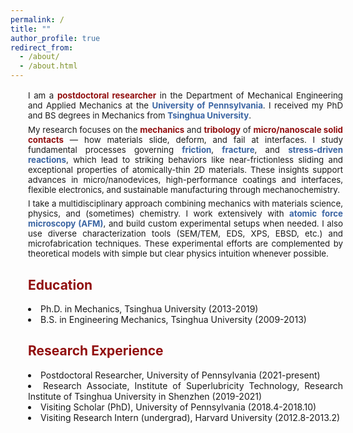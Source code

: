 ```yaml
---
permalink: /
title: ""
author_profile: true
redirect_from: 
  - /about/
  - /about.html
---
```


<div style="width: 100%; margin-left: 2em; margin-right: 2em; text-align: justify" markdown="1">


<p style="margin-top: 1.2em; margin-bottom: 0.2em; font-size: 0.95em;" markdown="1">
I am a <span style="color: #910f0f"><strong>postdoctoral researcher</strong></span> in the Department of Mechanical Engineering and Applied Mechanics at the <span style="color: #3b65a3"><strong>University of Pennsylvania</strong></span>. I received my PhD and BS degrees in Mechanics from <span style="color: #3b65a3"><strong>Tsinghua University</strong></span>.
</p>

<p style="margin-top: 0.5em; margin-bottom: 0.2em; font-size: 0.95em;" markdown="1">
My research focuses on the <span style="color: #910f0f"><strong>mechanics</strong></span> and <span style="color: #910f0f"><strong>tribology</strong></span> of <span style="color: #910f0f"><strong>micro/nanoscale solid contacts</strong></span> — how materials slide, deform, and fail at interfaces. I study fundamental processes governing <span style="color: #3b65a3"><strong>friction</strong></span>, <span style="color: #3b65a3"><strong>fracture</strong></span>, and <span style="color: #3b65a3"><strong>stress-driven reactions</strong></span>, which lead to striking behaviors like near-frictionless sliding and exceptional properties of atomically-thin 2D materials. These insights support advances in micro/nanodevices, high-performance coatings and interfaces, flexible electronics, and sustainable manufacturing through mechanochemistry.
</p>
<p style="margin-top: 0.5em; margin-bottom: 0.2em; font-size: 0.95em;" markdown="1">
I take a multidisciplinary approach combining mechanics with materials science, physics, and (sometimes) chemistry. I work extensively with <span style="color: #3b65a3"><strong>atomic force microscopy (AFM)</strong></span>, and build custom experimental setups when needed. I also use diverse characterization tools (SEM/TEM, EDS, XPS, EBSD, etc.) and microfabrication techniques. These experimental efforts are complemented by theoretical models with simple but clear physics intuition whenever possible.
</p>


<h2 style="color: #910f0f">Education</h2>
<p style="margin-top: 1.2em; margin-bottom: 0.2em; font-size: 0.95em;" markdown="1">
<li> Ph.D. in Mechanics, Tsinghua University (2013-2019)</li>
<li> B.S. in Engineering Mechanics, Tsinghua University (2009-2013)</li>
</p>

<h2 style="color: #910f0f">Research Experience</h2>
<p style="margin-top: 1.2em; margin-bottom: 0.2em; font-size: 0.95em;" markdown="1">
<li> Postdoctoral Researcher, University of Pennsylvania (2021-present)</li>
<li> Research Associate, Institute of Superlubricity Technology, Research Institute of Tsinghua University in Shenzhen (2019-2021)</li>
<li> Visiting Scholar (PhD), University of Pennsylvania (2018.4-2018.10)</li>
<li> Visiting Research Intern (undergrad), Harvard University (2012.8-2013.2)</li>
</p>
